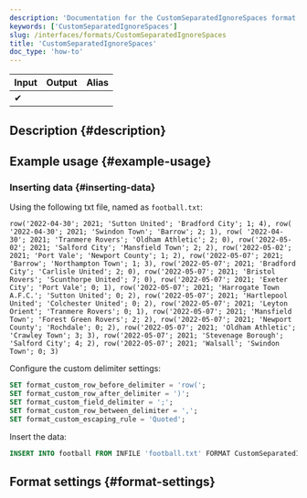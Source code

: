 ```yaml
---
description: 'Documentation for the CustomSeparatedIgnoreSpaces format'
keywords: ['CustomSeparatedIgnoreSpaces']
slug: /interfaces/formats/CustomSeparatedIgnoreSpaces
title: 'CustomSeparatedIgnoreSpaces'
doc_type: 'how-to'
---
```


| Input | Output | Alias |
|-------|--------|-------|
| ✔     |        |       |

## Description {#description}

## Example usage {#example-usage}

### Inserting data {#inserting-data}

Using the following txt file, named as `football.txt`:

```text
row('2022-04-30'; 2021; 'Sutton United'; 'Bradford City'; 1; 4), row( '2022-04-30'; 2021; 'Swindon Town'; 'Barrow'; 2; 1), row( '2022-04-30'; 2021; 'Tranmere Rovers'; 'Oldham Athletic'; 2; 0), row('2022-05-02'; 2021; 'Salford City'; 'Mansfield Town'; 2; 2), row('2022-05-02'; 2021; 'Port Vale'; 'Newport County'; 1; 2), row('2022-05-07'; 2021; 'Barrow'; 'Northampton Town'; 1; 3), row('2022-05-07'; 2021; 'Bradford City'; 'Carlisle United'; 2; 0), row('2022-05-07'; 2021; 'Bristol Rovers'; 'Scunthorpe United'; 7; 0), row('2022-05-07'; 2021; 'Exeter City'; 'Port Vale'; 0; 1), row('2022-05-07'; 2021; 'Harrogate Town A.F.C.'; 'Sutton United'; 0; 2), row('2022-05-07'; 2021; 'Hartlepool United'; 'Colchester United'; 0; 2), row('2022-05-07'; 2021; 'Leyton Orient'; 'Tranmere Rovers'; 0; 1), row('2022-05-07'; 2021; 'Mansfield Town'; 'Forest Green Rovers'; 2; 2), row('2022-05-07'; 2021; 'Newport County'; 'Rochdale'; 0; 2), row('2022-05-07'; 2021; 'Oldham Athletic'; 'Crawley Town'; 3; 3), row('2022-05-07'; 2021; 'Stevenage Borough'; 'Salford City'; 4; 2), row('2022-05-07'; 2021; 'Walsall'; 'Swindon Town'; 0; 3)
```

Configure the custom delimiter settings:

```sql
SET format_custom_row_before_delimiter = 'row(';
SET format_custom_row_after_delimiter = ')';
SET format_custom_field_delimiter = ';';
SET format_custom_row_between_delimiter = ',';
SET format_custom_escaping_rule = 'Quoted';
```

Insert the data:

```sql
INSERT INTO football FROM INFILE 'football.txt' FORMAT CustomSeparatedIgnoreSpaces;
```

## Format settings {#format-settings}